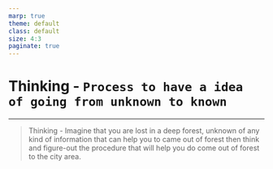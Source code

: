 ```yaml
---
marp: true
theme: default
class: default
size: 4:3 
paginate: true
---
```


# Thinking - `Process to have a idea of going from unknown to known`
---

> Thinking - Imagine that you are lost in a deep forest, unknown of any kind of information that can help you to came out of forest then think and figure-out the procedure that will help you do come out of forest to the city area.
